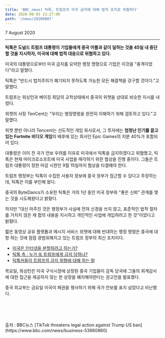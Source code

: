 ```yaml
---
title: 'BBC_news) 틱톡, 트럼프의 미국 금지에 대해 법적 조치로 위협하다'
date: 2020-08-05 23:27:00
path: '/news/20200807'
---
```

7 August 2020

---

**틱톡은 도널드 트럼프 대통령이 기업들에게 중국 어플과 같이 일하는 것을 45일 내 중단할 것을 지시하자, 미국에 대해 법적 대응으로 위협하고 있다.**

미국의 대통령으로부터 미국 금지를 요약한 행정 명령으로 기업은 이것을 "충격이었다"라고 말했다. 

틱톡은 "반드시 법치주의가 폐기되지 못하도록 가능한 모든 해결책을 강구할 것이다."고 말했다.

트럼프는 워싱턴과 베이징 회담의 교착상태에서 중국의 위챗을 상대로 비슷한 지시를 내렸다.

위챗의 사장 TenCent는 "우리는 행정명령을 완전히 이해하기 위해 검토하고 있다."고 말했다.

위챗 뿐만 아니라 Tencent는 선도적인 게임 회사로서, 그 투자에는 **엄청난 인기를 끌고 있는 Fortnite 비디오 게임**의 배후에 있는 회사인 Epic Games의 지분 40%가 포함되어 있다.

대통령은 이미 전 국가 안보 우려를 이유로 미국에서 틱톡을 금지하겠다고 위협했고, 틱톡은 현재 마이크로소프트에 미국 사업을 매각하기 위한 협상을 진행 중이다. 그들은 트럼프 대통령이 정한 마감 시한인 9월 15일까지 협상을 타결해야 한다.

트럼프 행정부는 틱톡이 수집한 사용자 정보에 중국 정부가 접근할 수 있다고 주장하는데, 틱톡은 이를 부인해 왔다.

중국의 ByteDancs가 소유한 틱톡은 거의 1년 동안 미국 정부와 "좋은 신뢰" 관계를 맺는 것을 시도해왔다고 밝혔다.

하지만 "대신 마주친 것은 행정부가 사실에 전혀 신경을 쓰지 않고, 표준적인 법적 절차를 거치지 않은 채 합의 내용을 지시하고 개인적인 사업에 개입하려고 한 것"이었다고 밝혔다.

짧은 동영상 공유 플랫폼과 메시지 서비스 위챗에 대해 반대하는 행정 명령은 중국에 대항 하는 것에 점점 광범위해지고 있는 트럼프 정부의 최신 조치이다.

- [미국은 인터넷을 분할하려고 하는가?](https://www.bbc.com/news/technology-53686390)
- [틱톡 측 : 누가 또 트럼프에게 금지 당하나?](https://www.bbc.com/news/technology-53638645)
- [틱톡커들이 트럼프의 금지 위협에 대해 하는 말](https://www.bbc.com/news/technology-53642260)

목요일, 워싱턴은 미국 구식시장에 상장된 중국 기업들이 감독 당국에 그들의 회계감사에 대한 접근을 제공하지 않는 한 상장을 폐지해야한다는 권고안을 발표했다.

중국 외교부는 금요일 미국이 패권을 행사하기 위해 국가 안보를 표지 삼았다고 비난했다.


<br>
<br>
<br>
<br>
출처 : BBC뉴스 [TikTok threatens legal action against Trump US ban](https://www.bbc.com/news/business-53660860)